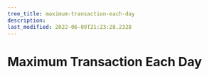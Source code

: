 ```yaml
---
tree_title: maximum-transaction-each-day
description: 
last_modified: 2022-06-09T21:23:28.2328
---
```


# Maximum Transaction Each Day
